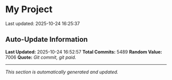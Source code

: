 # My Project


Last updated: 2025-10-24 16:25:37
























































































































































































































































































































































































































































































































































































































































































































































































































































































































































































































































































































































































































































































































































































































































































































































































































































































































































































































































































































































































































































































































































































































































































































































































































































































































































































































































































































































































































































































































































































































































































































































































































































































































































































































































































































































































































































































































































































































































































































































































































































































































































































































































































































































































































































































































































































































































































































































































































































































































































































































































































































































































































































































































































































































































































































































































































































































































































































































































































































































































































































































































## Auto-Update Information

**Last Updated:** 2025-10-24 16:52:57
**Total Commits:** 5489
**Random Value:** 7006
**Quote:** _Git commit, git paid._

---
_This section is automatically generated and updated._
